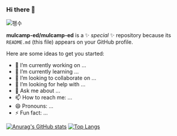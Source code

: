 ### Hi there 👋

![펭수](https://lh3.googleusercontent.com/proxy/aWH4DZGXFa8sU18Kd6Z8X5yViOvRAXZGbpXioOFh8Sc_MlKTk1pMXHdcJT-fcvqVFSzZQf1Vxp_KWVbxqR3F-Jd825f-9b4oZbE1NpLVEAS1lwaJ6v1Shqd2qAWiJEtSm7JNTCqG7ug0-QpaZG22HkMJd4WXkCnKRepcxR0rEguKjI4kXfRXqVPUedHMfFawcmr8LvpHG1FnMrYqpQSvKqs20TZzUQ-uFMMsN7MNZLP7GEfYL_npiDoAH8cYVaxdLQ6Z6anayF1YIHfAYrSeYnoY0pyVI1cBkmtTplSLh6L-KEFLeN65MP-S8v-fKX8gJMh0urtGxAPG)

**mulcamp-ed/mulcamp-ed** is a ✨ _special_ ✨ repository because its `README.md` (this file) appears on your GitHub profile.

Here are some ideas to get you started:

- 🔭 I’m currently working on ...
- 🌱 I’m currently learning ...
- 👯 I’m looking to collaborate on ...
- 🤔 I’m looking for help with ...
- 💬 Ask me about ...
- 📫 How to reach me: ...
- 😄 Pronouns: ...
- ⚡ Fun fact: ...

[![Anurag's GitHub stats](https://github-readme-stats.vercel.app/api?username=mulcamp-ed)](https://github.com/anuraghazra/github-readme-stats)
[![Top Langs](https://github-readme-stats.vercel.app/api/top-langs/?username=mulcamp-ed)](https://github.com/anuraghazra/github-readme-stats)
